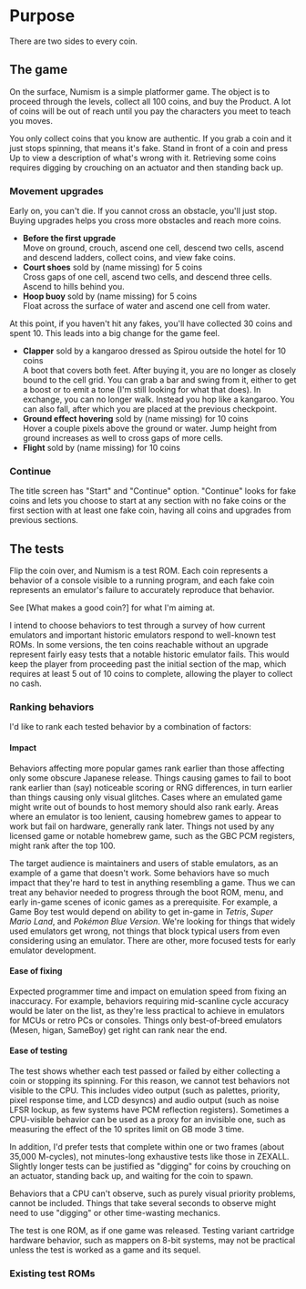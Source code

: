 Purpose
=======

There are two sides to every coin.

The game
--------
On the surface, Numism is a simple platformer game.  The object
is to proceed through the levels, collect all 100 coins, and buy the
Product.  A lot of coins will be out of reach until you pay the
characters you meet to teach you moves.

You only collect coins that you know are authentic.  If you grab a
coin and it just stops spinning, that means it's fake.  Stand in
front of a coin and press Up to view a description of what's wrong
with it.  Retrieving some coins requires digging by crouching on an
actuator and then standing back up.

### Movement upgrades

Early on, you can't die.  If you cannot cross an obstacle, you'll
just stop.  Buying upgrades helps you cross more obstacles and reach
more coins.

- **Before the first upgrade**  
  Move on ground, crouch, ascend one cell, descend two cells, ascend
  and descend ladders, collect coins, and view fake coins.
- **Court shoes** sold by (name missing) for 5 coins  
  Cross gaps of one cell, ascend two cells, and descend three cells.
  Ascend to hills behind you.
- **Hoop buoy** sold by (name missing) for 5 coins  
  Float across the surface of water and ascend one cell from water.

At this point, if you haven't hit any fakes, you'll have collected 30
coins and spent 10.  This leads into a big change for the game feel.

- **Clapper** sold by a kangaroo dressed as Spirou outside the hotel for 10 coins  
  A boot that covers both feet. After buying it, you are no longer
  as closely bound to the cell grid.  You can grab a bar and swing
  from it, either to get a boost or to emit a tone (I'm still looking
  for what that does).  In exchange, you can no longer walk.  Instead
  you hop like a kangaroo.  You can also fall, after which you are
  placed at the previous checkpoint.
- **Ground effect hovering** sold by (name missing) for 10 coins  
  Hover a couple pixels above the ground or water.  Jump height from
  ground increases as well to cross gaps of more cells.
- **Flight** sold by (name missing) for 10 coins

### Continue

The title screen has "Start" and "Continue" option.  "Continue" looks
for fake coins and lets you choose to start at any section with no
fake coins or the first section with at least one fake coin, having
all coins and upgrades from previous sections.

The tests
---------
Flip the coin over, and Numism is a test ROM.  Each coin represents
a behavior of a console visible to a running program, and each fake
coin represents an emulator's failure to accurately reproduce that
behavior.

See [What makes a good coin?] for what I'm aiming at.

I intend to choose behaviors to test through a survey of how current
emulators and important historic emulators respond to well-known
test ROMs.  In some versions, the ten coins reachable without an
upgrade represent fairly easy tests that a notable historic emulator
fails.  This would keep the player from proceeding past the initial
section of the map, which requires at least 5 out of 10 coins to
complete, allowing the player to collect no cash.

### Ranking behaviors

I'd like to rank each tested behavior by a combination of factors:

#### Impact

Behaviors affecting more popular games rank earlier than those
affecting only some obscure Japanese release.  Things causing games
to fail to boot rank earlier than (say) noticeable scoring or
RNG differences, in turn earlier than things causing only visual
glitches.  Cases where an emulated game might write out of bounds
to host memory should also rank early. Areas where an emulator is
too lenient, causing homebrew games to appear to work but fail on
hardware, generally rank later.  Things not used by any licensed
game or notable homebrew game, such as the GBC PCM registers, might
rank after the top 100.

The target audience is maintainers and users of stable emulators, as
an example of a game that doesn't work. Some behaviors have so much
impact that they're hard to test in anything resembling a game. Thus
we can treat any behavior needed to progress through the boot ROM,
menu, and early in-game scenes of iconic games as a prerequisite.
For example, a Game Boy test would depend on ability to get in-game
in _Tetris_, _Super Mario Land_, and _Pokémon Blue Version_. We're
looking for things that widely used emulators get wrong, not things
that block typical users from even considering using an emulator.
There are other, more focused tests for early emulator development. 

#### Ease of fixing

Expected programmer time and impact on emulation speed from fixing
an inaccuracy.  For example, behaviors requiring mid-scanline cycle
accuracy would be later on the list, as they're less practical to
achieve in emulators for MCUs or retro PCs or consoles.  Things only
best-of-breed emulators (Mesen, higan, SameBoy) get right can rank
near the end.

#### Ease of testing

The test shows whether each test passed or failed by either
collecting a coin or stopping its spinning.  For this reason, we
cannot test behaviors not visible to the CPU.  This includes video
output (such as palettes, priority, pixel response time, and LCD
desyncs) and audio output (such as noise LFSR lockup, as few systems
have PCM reflection registers).  Sometimes a CPU-visible behavior
can be used as a proxy for an invisible one, such as measuring
the effect of the 10 sprites limit on GB mode 3 time.

In addition, I'd prefer tests that complete within one or two frames
(about 35,000 M-cycles), not minutes-long exhaustive tests like those
in ZEXALL.  Slightly longer tests can be justified as "digging" for
coins by crouching on an actuator, standing back up, and waiting for
the coin to spawn.

Behaviors that a CPU can't observe, such as purely visual priority
problems, cannot be included. Things that take several seconds to
observe might need to use "digging" or other time-wasting mechanics.

The test is one ROM, as if one game was released.  Testing variant
cartridge hardware behavior, such as mappers on 8-bit systems, may
not be practical unless the test is worked as a game and its sequel.


### Existing test ROMs

